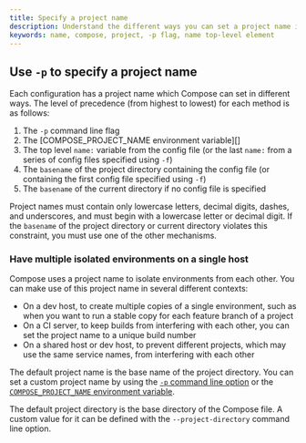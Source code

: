 ```yaml
---
title: Specify a project name
description: Understand the different ways you can set a project name in Compose and what the precedence is.
keywords: name, compose, project, -p flag, name top-level element
---
```


## Use `-p` to specify a project name

Each configuration has a project name which Compose can set in different ways. The level of precedence (from highest to lowest) for each method is as follows: 

1. The `-p` command line flag 
2. The [COMPOSE_PROJECT_NAME environment variable][]
3. The top level `name:` variable from the config file (or the last `name:` from
  a series of config files specified using `-f`)
4. The `basename` of the project directory containing the config file (or
  containing the first config file specified using `-f`)
5. The `basename` of the current directory if no config file is specified



Project names must contain only lowercase letters, decimal digits, dashes, and
underscores, and must begin with a lowercase letter or decimal digit. If the
`basename` of the project directory or current directory violates this
constraint, you must use one of the other mechanisms.

### Have multiple isolated environments on a single host

Compose uses a project name to isolate environments from each other. You can make use of this project name in several different contexts:

* On a dev host, to create multiple copies of a single environment, such as when you want to run a stable copy for each feature branch of a project
* On a CI server, to keep builds from interfering with each other, you can set
  the project name to a unique build number
* On a shared host or dev host, to prevent different projects, which may use the
  same service names, from interfering with each other

The default project name is the base name of the project directory. You can set
a custom project name by using the
[`-p` command line option](reference/index.md) or the
[`COMPOSE_PROJECT_NAME` environment variable](environment-variables/envvars.md#compose_project_name).

The default project directory is the base directory of the Compose file. A custom value
for it can be defined with the `--project-directory` command line option.
